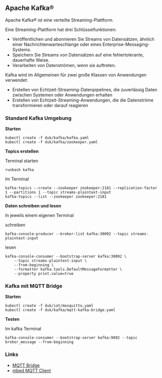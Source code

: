 Apache Kafka®
-------------

Apache Kafka® ist eine verteilte Streaming-Plattform.

Eine Streaming-Plattform hat drei Schlüsselfunktionen:

* Veröffentlichen und abonnieren Sie Streams von Datensätzen, ähnlich einer Nachrichtenwarteschlange oder eines Enterprise-Messaging-Systems.
* Speichern Sie Streams von Datensätzen auf eine fehlertolerante, dauerhafte Weise.
* Verarbeiten von Datenströmen, wenn sie auftreten.

Kafka wird im Allgemeinen für zwei große Klassen von Anwendungen verwendet:

* Erstellen von Echtzeit-Streaming-Datenpipelines, die zuverlässig Daten zwischen Systemen oder Anwendungen erhalten
* Erstellen von Echtzeit-Streaming-Anwendungen, die die Datenströme transformieren oder darauf reagieren

### Standard Kafka Umgebung

**Starten**

	kubectl create -f duk/kafka/kafka.yaml
	kubectl create -f duk/kafka/zookeeper.yaml
	
**Topics erstellen**

Terminal starten

	runbash kafka

Im Terminal
	
	kafka-topics --create --zookeeper zookeeper:2181 --replication-factor 1 --partitions 1 --topic streams-plaintext-input	
	kafka-topics --list --zookeeper zookeeper:2181

**Daten schreiben und lesen**

In jeweils einem eigenen Terminal

schreiben

	kafka-console-producer --broker-list kafka:30092 --topic streams-plaintext-input

lesen

	kafka-console-consumer --bootstrap-server kafka:30092 \
	    --topic streams-plaintext-input \
	    --from-beginning \
	    --formatter kafka.tools.DefaultMessageFormatter \
	    --property print.value=true 

### Kafka mit MQTT Bridge

**Starten**

	kubectl create -f duk/iot/mosquitto.yaml
	kubectl create -f duk/kafka/mqtt-kafka-bridge.yaml

**Testen**

Im kafka Terminal

	kafka-console-consumer --bootstrap-server kafka:9092 --topic broker_message --from-beginning

### Links

* [MQTT Bridge](https://hub.docker.com/r/devicexx/mqtt-kafka-bridge/)
* [mbed MQTT Client](https://os.mbed.com/teams/mqtt/code/HelloMQTT/)